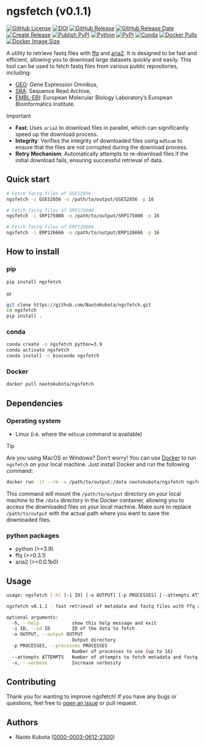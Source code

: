 # ngsfetch (v0.1.1)

[![GitHub License](https://img.shields.io/github/license/NaotoKubota/ngsfetch)](https://github.com/NaotoKubota/ngsfetch/blob/main/LICENSE)
[![DOI](https://zenodo.org/badge/956254675.svg)](https://doi.org/10.5281/zenodo.15107010)
[![GitHub Release](https://img.shields.io/github/v/release/NaotoKubota/ngsfetch?style=flat)](https://github.com/NaotoKubota/ngsfetch/releases)
[![GitHub Release Date](https://img.shields.io/github/release-date/NaotoKubota/ngsfetch)](https://github.com/NaotoKubota/ngsfetch/releases)
[![Create Release](https://github.com/NaotoKubota/ngsfetch/actions/workflows/release.yaml/badge.svg)](https://github.com/NaotoKubota/ngsfetch/actions/workflows/release.yaml)
[![Publish PyPI](https://github.com/NaotoKubota/ngsfetch/actions/workflows/publish.yaml/badge.svg)](https://github.com/NaotoKubota/ngsfetch/actions/workflows/publish.yaml)
[![Python](https://img.shields.io/pypi/pyversions/ngsfetch.svg?label=Python&color=blue)](https://pypi.org/project/ngsfetch/)
[![PyPI](https://img.shields.io/pypi/v/ngsfetch.svg?label=PyPI&color=orange)](https://pypi.org/project/ngsfetch/)
[![Conda](https://img.shields.io/conda/v/bioconda/ngsfetch?color=3EB049)](https://anaconda.org/bioconda/ngsfetch)
[![Docker Pulls](https://img.shields.io/docker/pulls/naotokubota/ngsfetch)](https://hub.docker.com/r/naotokubota/ngsfetch)
[![Docker Image Size](https://img.shields.io/docker/image-size/naotokubota/ngsfetch)](https://hub.docker.com/r/naotokubota/ngsfetch)

A utility to retrieve fastq files with [ffq](https://github.com/pachterlab/ffq) and [aria2](https://aria2.github.io/). It is designed to be fast and efficient, allowing you to download large datasets quickly and easily. This tool can be used to fetch fastq files from various public repositories, including:

- [GEO](https://www.ncbi.nlm.nih.gov/geo/): Gene Expression Omnibus,
- [SRA](https://www.ncbi.nlm.nih.gov/sra): Sequence Read Archive,
- [EMBL-EBI](https://www.ebi.ac.uk/): European Molecular BIology Laboratory’s European BIoinformatics Institute.

> [!IMPORTANT]
> - **Fast**: Uses `aria2` to download files in parallel, which can significantly speed up the download process.
> - **Integrity**: Verifies the integrity of downloaded files using `md5sum` to ensure that the files are not corrupted during the download process.
> - **Retry Mechanism**: Automatically attempts to re-download files if the initial download fails, ensuring successful retrieval of data.

## Quick start

```bash
# Fetch fastq files of GSE52856
ngsfetch -i GSE52856 -o /path/to/output/GSE52856 -p 16

# Fetch fastq files of SRP175008
ngsfetch -i SRP175008 -o /path/to/output/SRP175008 -p 16

# Fetch fastq files of ERP126666
ngsfetch -i ERP126666 -o /path/to/output/ERP126666 -p 16
```

## How to install

### pip

```bash
pip install ngsfetch
```

or

```bash
git clone https://github.com/NaotoKubota/ngsfetch.git
cd ngsfetch
pip install .
```

### conda

```bash
conda create -n ngsfetch python=3.9
conda activate ngsfetch
conda install -c bioconda ngsfetch
```

### Docker

```bash
docker pull naotokubota/ngsfetch
```

## Dependencies

### Operating system

- Linux (i.e. where the `md5sum` command is available)

> [!TIP]
> Are you using MacOS or Windows? Don't worry! You can use [Docker](https://www.docker.com/) to run `ngsfetch` on your local machine. Just install Docker and run the following command:
> ```bash
> docker run -it --rm -v /path/to/output:/data naotokubota/ngsfetch ngsfetch -i GSE52856 -o /data/GSE52856 -p 16
> ```
> This command will mount the `/path/to/output` directory on your local machine to the `/data` directory in the Docker container, allowing you to access the downloaded files on your local machine.
> Make sure to replace `/path/to/output` with the actual path where you want to save the downloaded files.

### python packages

- python (>=3.9)
- ffq (>=0.3.1)
- aria2 (>=0.0.1b0)

## Usage

```bash
usage: ngsfetch [-h] [-i ID] [-o OUTPUT] [-p PROCESSES] [--attempts ATTEMPTS] [-v]

ngsfetch v0.1.1 - fast retrieval of metadata and fastq files with ffq and aria2c

optional arguments:
  -h, --help            show this help message and exit
  -i ID, --id ID        ID of the data to fetch
  -o OUTPUT, --output OUTPUT
                        Output directory
  -p PROCESSES, --processes PROCESSES
                        Number of processes to use (up to 16)
  --attempts ATTEMPTS   Number of attempts to fetch metadata and fastq files
  -v, --verbose         Increase verbosity
```

## Contributing

Thank you for wanting to improve ngsfetch! If you have any bugs or questions, feel free to [open an issue](https://github.com/NaotoKubota/ngsfetch/issues) or pull request.

## Authors

- Naoto Kubota ([0000-0003-0612-2300](https://orcid.org/0000-0003-0612-2300))
